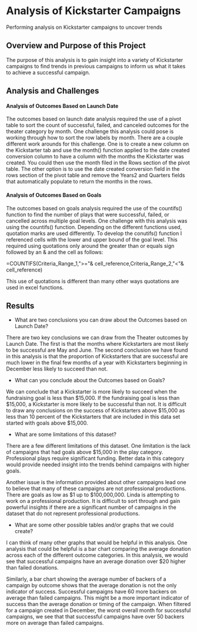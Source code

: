 # Analysis of Kickstarter Campaigns
Performing analysis on Kickstarter campaigns to uncover trends

## Overview and Purpose of this Project
The purpose of this analysis is to gain insight into a variety of Kickstarter campaigns to find trends in previous campaigns to inform us what it takes to achieve a successful campaign.

## Analysis and Challenges

#### Analysis of Outcomes Based on Launch Date
The outcomes based on launch date analysis required the use of a pivot table to sort the count of successful, failed, and canceled outcomes for the theater category by month. One challenge this analysis could pose is working through how to sort the row labels by month. There are a couple different work arounds for this challenge. One is to create a new column on the Kickstarter tab and use the month() function applied to the date created conversion column to have a column with the months the Kickstarter was created. You could then use the month filed in the Rows section of the pivot table. The other option is to use the date created conversion field in the rows section of the pivot table and remove the Years2 and Quarters fields that automatically populate to return the months in the rows.

#### Analysis of Outcomes Based on Goals
The outcomes based on goals analysis required the use of the countifs() function to find the number of plays that were successful, failed, or cancelled across multiple goal levels. One challenge with this analysis was using the countifs() function. Depending on the different functions used, quotation marks are used differently. To develop the conutifs() function I referenced cells with the lower and upper bound of the goal level. This required using quotations only around the greater than or equals sign followed by an & and the cell as follows:  

=COUNTIFS(Criteria_Range_1,">="& cell_reference,Criteria_Range_2,"<"& cell_reference)  

This use of quotations is different than many other ways quotations are used in excel functions.

## Results

  * What are two conclusions you can draw about the Outcomes based on Launch Date?

There are two key conclusions  we can draw from the Theater outcomes by Launch Date. The first is that the months where Kickstarters are most likely to be successful are May and June. The second conclusion we have found in this analysis is that the proportion of Kickstarters that are successful are much lower in the final few months of a year with Kickstarters beginning in December less likely to succeed than not.

  * What can you conclude about the Outcomes based on Goals?

We can conclude that a Kickstarter is more likely to succeed when the fundraising goal is less than $15,000. If the fundraising goal is less than $15,000, a Kickstarter is more likely to be successful than not. It is difficult to draw any conclusions on the success of Kickstarters above $15,000 as less than 10 percent of the Kickstarters that are included in this data set started with goals above $15,000. 

  * What are some limitations of this dataset?

There are a few different limitations of this dataset. One limitation is the lack of campaigns that had goals above $15,000 in the play category. Professional plays require significant funding. Better data in this category would provide needed insight into the trends behind campaigns with higher goals.

Another issue is the information provided about other campaigns lead one to believe that many of these campaigns are not professional productions. There are goals as low as $1 up to $100,000,000. Linda is attempting to work on a professional production. It is difficult to sort through and gain powerful insights if there are a significant number of campaigns in the dataset that do not represent professional productions.

  * What are some other possible tables and/or graphs that we could create?

I can think of many other graphs that would be helpful in this analysis. One analysis that could be helpful is a bar chart comparing the average donation across each of the different outcome categories. In this analysis, we would see that successful campaigns have an average donation over $20 higher than failed donations. 

Similarly, a bar chart showing the average number of backers of a campaign by outcome shows that the average donation is not the only indicator of success. Successful campaigns have 60 more backers on average than failed campaigns. This might be a more important indicator of success than the average donation or timing of the campaign. When filtered for a campaign created in December, the worst overall month for successful campaigns, we see that that successful campaigns have over 50 backers more on average than failed campaigns. 
